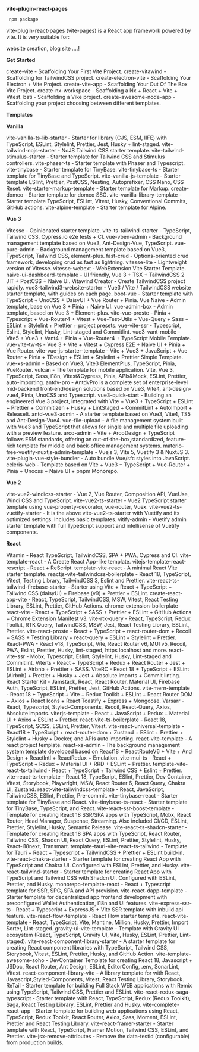 **vite-plugin-react-pages**
 
     npm package

vite-plugin-react-pages (vite-pages) is a React app framework powered by vite. It is very suitable for:

website creation, blog site ....!

**Get Started**

create-vite - Scaffolding Your First Vite Project.
create-vitawind - Scaffolding for TailwindCSS project.
create-electron-vite - Scaffolding Your Electron + Vite Project.
create-vite-app - Scaffolding Your Out Of The Box Vite Project.
create-nx-workspace - Scaffolding a Nx + React + Vite + Vitest.
bati - Scaffolding a Vike project.
create-awesome-node-app - Scaffolding your project choosing between different templates.

**Templates**


**Vanilla**

vite-vanilla-ts-lib-starter - Starter for library (CJS, ESM, IIFE) with TypeScript, ESLint, Stylelint, Prettier, Jest, Husky + lint-staged.
vite-tailwind-nojs-starter - NoJS Tailwind CSS starter template.
vite-tailwind-stimulus-starter - Starter template for Tailwind CSS and Stimulus controllers.
vite-phaser-ts - Starter template with Phaser and Typescript.
vite-tinybase - Starter template for TinyBase.
vite-tinybase-ts - Starter template for TinyBase and TypeScript.
vite-vanilla-js-template - Starter template ESlint, Prettier, PostCSS, Nesting, Autoprefixer, CSS Nano, CSS Reset.
vite-starter-markup-template - Starter template for Markup.
create-domco - Starter template for domco SSG.
vite-vanilla-library-template - Starter template TypeScript, ESLint, Vitest, Husky, Conventional Commits, GitHub actions.
vite-alpine-template - Starter template for Alpine.

**Vue 3**

Vitesse - Opinionated starter template.
vite-ts-tailwind-starter - TypeScript, Tailwind CSS, Cypress.io e2e tests + CI.
vue-vben-admin - Background management template based on Vue3, Ant-Design-Vue, TypeScript.
vue-pure-admin - Background management template based on Vue3, TypeScript, Tailwind CSS, element-plus.
fast-crud - Options-oriented crud framework, developing crud as fast as lightning.
vitesse-lite - Lightweight version of Vitesse.
vitesse-webext - WebExtension Vite Starter Template.
naive-ui-dashboard-template - UI friendly, Vue 3 + TSX + TailwindCSS 2 JIT + PostCSS + Naive UI.
Vitawind Creator - Create TailwindCSS project rapidly.
vue3-tailwind3-website-starter - Vue3 / Vite / TailwindCSS website starter template, with guides on each page.
boot-vue - Starter template with TypeScript + UnoCSS + DaisyUI + Vue Router + Pinia.
Vue Naive - Admin template, base on Vue 3 + Pinia + Naive UI.
vue-admin-box - Admin template, based on Vue 3 + Element-plus.
vite-vue-proste - Pinia + Typescript + Vue-Router4 + Vitest + Vue-Test-Utils + Vue-Query + Sass + ESLint + Stylelint + Prettier + project presets.
vue-vite-ssr - Typescript, Eslint, Stylelint, Husky, Lint-staged and Commitlint.
vue3-vant-mobile - Vite5 + Vue3 + Vant4 + Pinia + Vue-Router4 + TypeScript Mobile Template.
vue-vite-tw-ts - Vue 3 + Vite + Vitest + Cypress E2E + Naive UI + Pinia + Vue Router.
vite-vue-js-starter-template - Vite + Vue3 + JavaScript + Vue Router + Pinia + TDesign + ESLint + Stylelint + Prettier Simple Template.
vue-xs-admin - Based on Vue3, Vite3 ElementPlus, TypeScript, Pinia, VueRouter.
vulcan - The template for mobile application. Vite, Vue 3, TypeScript, Sass, i18n, Vitest&Cypress, Pinia, APIs&Mock, ESLint, Prettier, auto-importing.
antdv-pro - AntdvPro is a complete set of enterprise-level mid-backend front-end/design solutions based on Vue3, Vite4, ant-design-vue4, Pinia, UnoCSS and Typescript.
vue3-quick-start - Building an engineered Vue 3 project, integrated with Vite + Vue3 + TypeScript + ESLint + Prettier + Commitizen + Husky + LintStaged + CommitLint + AutoImport + ReleaseIt.
antd-vue3-admin - A starter template based on Vue3, Vite4, TS5 and Ant-Design-Vue4.
vue-file-upload - A file management system built with Vue3 and TypeScript that allows for single and multiple file uploading with a preview feature.
arco-admin - Vite + ArcoDesign + TypeScript follows ESM standards, offering an out-of-the-box,standardized, feature-rich template for middle and back-office management systems.
materio-free-vuetify-nuxtjs-admin-template - Vuejs 3, Vite 5, Vuetify 3 & NuxtJS 3.
vite-plugin-vue-style-bundler - Auto bundle Vue/sfc styles into JavaScript.
celeris-web - Template based on Vite + Vue3 + TypeScript + Vue-Router + Pinia + Unocss + Naive UI + pnpm Monorepo.

**Vue 2**

vite-vue2-windicss-starter - Vue 2, Vue Router, Composition API, VueUse, Windi CSS and TypeScript.
vite-vue2-ts-starter - Vue2 TypeScript starter template using vue-property-decorator, vue-router, Vuex.
vite-vue2-ts-vuetify-starter - It is the above vite-vue2-ts-starter with Vuetify and its optimized settings. Includes basic templates.
vitify-admin - Vuetify admin starter template with full TypeScript support and intellisense of Vuetify components.

**React**

Vitamin - React TypeScript, TailwindCSS, SPA + PWA, Cypress and CI.
vite-template-react - A Create React App-like template.
vitejs-template-react-rescript - React + ReScript.
template-vite-react - A minimal React Vite starter template.
reactjs-vite-tailwindcss-boilerplate - React 18, TypeScript, Vitest, Testing Library, TailwindCSS 3, Eslint and Prettier.
vite-react-ts-tailwind-firebase-starter - Starter using Vite + React + TypeScript + Tailwind CSS (daisyUI) + Firebase (v9) + Prettier + ESLint.
create-react-app-vite - React, TypeScript, TailwindCSS, MSW, Vitest, React Testing Library, ESLint, Prettier, GitHub Actions.
chrome-extension-boilerplate-react-vite - React + TypeScript + SASS + Prettier + ESLint + GitHub Actions + Chrome Extension Manifest v3.
vite-rtk-query - React, TypeScript, Redux Toolkit, RTK Query, TailwindCSS, MSW, Jest, React Testing Library, ESLint, Prettier.
vite-react-proste - React + TypeScript + react-router-dom + Recoil + SASS + Testing Library + react-query + ESLint + Stylelint + Prettier.
React-PWA - React v18, TypeScript, Vite, React Router v6, MUI v5, Recoil, PWA, Eslint, Prettier, Husky, lint-staged, https localhost and more.
react-vite-ssr - Mobx, Typescript, Eslint, Stylelint, Husky, Lint-staged and Commitlint.
Viterts - React + TypeScript + Redux + React Router + Jest + ESLint + Airbnb + Prettier + SASS.
ViteRC - React 18 + TypeScript + ESLint (Airbnb) + Prettier + Husky + Jest + Absolute imports + Commit linting.
React Starter Kit - Jamstack, React, React Router, Material UI, Firebase Auth, TypeScript, ESLint, Prettier, Jest, GitHub Actions.
vite-mern-template - React 18 + TypeScript + Vite + Redux Toolkit + ESLint + React Router DOM + Axios + React Icons + React Toastify + Express + Mongoose.
Varsarr - React, Typescript, Styled-Components, Recoil, React-Query, Axios, Absolute imports.
viterjs-template - React + JavaScript + Redux + Material UI + Axios + ESLint + Prettier.
react-vite-ts-boilerplate - React 18, TypeScript, SCSS, ESLint, Prettier, Vitest.
vite-react-universal-template - React18 + TypeScript + react-router-dom + Zustand + ESlint + Prettier + Stylelint + Husky + Docker, and APIs auto importing.
react-vite-template - A react project template.
react-xs-admin - The background management system template developed based on React18 + ReactRouteV6 + Vite + And Design + ReactIntl + ReactRedux + Emulation.
vite-mui-ts - React + TypeScript + Redux + Material UI + RRD + ESLint + Prettier.
template-vite-react-ts-tailwind - React + TypeScript + Tailwind CSS + Eslint + Prettier.
vite-react-ts-template - React 18, TypeScript, ESlint, Prettier, Dev Container, Vitest, Storybook, Playwright, MSW, React Router 6, React Query, Chakra UI, Zustand.
react-vite-tailwindcss-template - React, JavaScript, TailwindCSS, ESlint, Prettier, Pre-commit.
vite-tinybase-react - Starter template for TinyBase and React.
vite-tinybase-ts-react - Starter template for TinyBase, TypeScript, and React.
vite-react-ssr-boost-template - Template for creating React 18 SSR/SPA apps with TypeScript, Mobx, React Router, Head Manager, Suspense, Streaming. Also included CI/CD, ESLint, Prettier, Stylelint, Husky, Semantic Release.
vite-react-ts-shadcn-starter - Template for creating React 18 SPA apps with TypeScript, React Router, Tailwind CSS, Shadcn UI, React Query, ESLint, Prettier, Stylelint, Husky, React-i18next, Transmart.
template-tauri-vite-react-ts-tailwind - Template for Tauri + React + Typescript + TailwindCSS + Prettier + ESLint build-in.
vite-react-chakra-starter - Starter template for creating React App with TypeScript and Chakra UI. Configured with ESLint, Prettier, and Husky.
vite-react-tailwind-starter - Starter template for creating React App with TypeScript and Tailwind CSS with Shadcn UI. Configured with ESLint, Prettier, and Husky.
monorepo-template-react - React + Typescript template for SSR, SPG, SPA and API provision.
vite-react-dapp-template - Starter template for decentralized app frontend development with preconfigured Wallet Authentication, i18n and UI features.
vite-express-ssr-ts - React + Typescript + ExpressJS + Vite SSR template with inbuild api feature.
vite-react-flow-template - React Flow starter template.
react-vite-template - React, TypeScript, Vite, Mantine, Million, Husky, Prettier, Import Sorter, Lint-staged.
gravity-ui-vite-template - Template with Gravity UI ecosystem (React, TypeScript, Gravity UI, Vite, Husky, ESLint, Prettier, Lint-staged).
vite-react-component-library-starter - A starter template for creating React component libraries with TypeScript, Tailwind CSS, Storybook, Vitest, ESLint, Prettier, Husky, and GitHub Action.
vite-template-awesome-soho - DevContainer Template for creating React 18, Javascript + JSDoc, React Router, Ant Design, ESLint, EditorConfig, .env, SonarLint, Vitest.
react-component-library-vite - A library template for with React, Javascript,Styled-Components, Vitest, React Testing Library, Storybook.
ReTail - Starter template for building Full Stack WEB applications with Remix using TypeScript, Tailwind CSS, Prettier and ESLint.
vite-react-redux-saga-typescript - Starter template with React, TypeScript, Redux (Redux Toolkit), Saga, React Testing Library, ESLint, Prettier and Husky.
vite-complete-react-app - Starter template for building web applications using React, TypeScript, Redux Toolkit, React Router, Axios, Sass, Moment, ESLint, Prettier and React Testing Library.
vite-react-framer-starter - Starter template with React, TypeScript, Framer Motion, Tailwind CSS, ESLint, and Prettier.
vite-jsx-remove-attributes - Remove the data-testid (configurable) from production builds.
